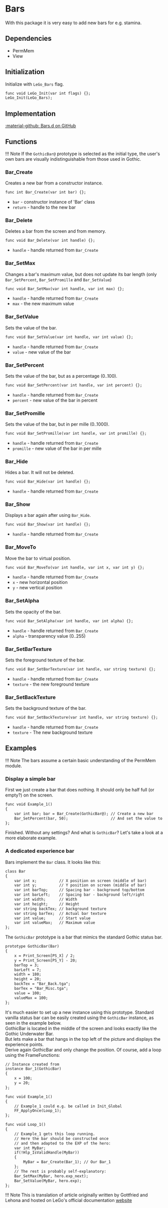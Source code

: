 # Bars
With this package it is very easy to add new bars for e.g. stamina.

## Dependencies

- PermMem
- View

## Initialization
Initialize with `LeGo_Bars` flag.
```dae
func void LeGo_Init(var int flags) {};
LeGo_Init(LeGo_Bars);
```
## Implementation
[:material-github: Bars.d on GitHub](https://github.com/Lehona/LeGo/blob/dev/Bars.d)

## Functions

!!! Note
    If the `GothicBar@` prototype is selected as the initial type, the user's own bars are visually indistinguishable from those used in Gothic.

### Bar_Create
Creates a new bar from a constructor instance.
```dae
func int Bar_Create(var int bar) {};
```

- `bar` - constructor instance of 'Bar' class
- `return` - handle to the new bar 

### Bar_Delete
Deletes a bar from the screen and from memory. 
```dae
func void Bar_Delete(var int handle) {};
```

- `handle` - handle returned from `Bar_Create`

### Bar_SetMax
Changes a bar's maximum value, but does not update its bar length (only `Bar_SetPercent`, `Bar_SetPromille` and `Bar_SetValue`)
```dae
func void Bar_SetMax(var int handle, var int max) {};
```

- `handle` - handle returned from `Bar_Create`
- `max` - the new maximum value

### Bar_SetValue
Sets the value of the bar.
```dae
func void Bar_SetValue(var int handle, var int value) {};
```

- `handle` - handle returned from `Bar_Create`
- `value` - new value of the bar

### Bar_SetPercent
Sets the value of the bar, but as a percentage (0..100).
```dae
func void Bar_SetPercent(var int handle, var int percent) {};
```

- `handle` - handle returned from `Bar_Create`
- `percent` - new value of the bar in percent

### Bar_SetPromille
Sets the value of the bar, but in per mille (0..1000).
```dae
func void Bar_SetPromille(var int handle, var int promille) {};
```

- `handle` - handle returned from `Bar_Create`
- `promille` - new value of the bar in per mille

### Bar_Hide
Hides a bar. It will not be deleted. 
```dae
func void Bar_Hide(var int handle) {};
```

- `handle` - handle returned from `Bar_Create`

### Bar_Show
Displays a bar again after using `Bar_Hide`. 
```dae
func void Bar_Show(var int handle) {};
```

- `handle` - handle returned from `Bar_Create`

### Bar_MoveTo
Move the bar to virtual position. 
```dae
func void Bar_MoveTo(var int handle, var int x, var int y) {};
```

- `handle` - handle returned from `Bar_Create`
- `x` - new horizontal position
- `y` - new vertical position

### Bar_SetAlpha
Sets the opacity of the bar.
```dae
func void Bar_SetAlpha(var int handle, var int alpha) {};
```

- `handle` - handle returned from `Bar_Create`
- `alpha` - transparency value (0..255) 

### Bar_SetBarTexture
Sets the foreground texture of the bar.
```dae
func void Bar_SetBarTexture(var int handle, var string texture) {};
```

- `handle` - handle returned from `Bar_Create`
- `texture` - the new foreground texture

### Bar_SetBackTexture
Sets the background texture of the bar.
```dae
func void Bar_SetBackTexture(var int handle, var string texture) {};
```

- `handle` - handle returned from `Bar_Create`
- `texture` - The new background texture

## Examples
!!! Note
    The bars assume a certain basic understanding of the PermMem module. 

### Display a simple bar
First we just create a bar that does nothing.
It should only be half full (or empty?) on the screen.
```dae
func void Example_1()
{
    var int bar; bar = Bar_Create(GothicBar@); // Create a new bar
    Bar_SetPercent(bar, 50);                   // And set the value to 50%
};
```
Finished. Without any settings? And what is `GothicBar`? Let's take a look at a more elaborate example.

### A dedicated experience bar
Bars implement the `Bar` class. It looks like this:
```dae
class Bar
{
    var int x;          // X position on screen (middle of bar)
    var int y;          // Y position on screen (middle of bar)
    var int barTop;     // Spacing bar - background top/bottom
    var int barLeft;    // Spacing bar - background left/right
    var int width;      // Width
    var int height;     // Height
    var string backTex; // background texture
    var string barTex;  // Actual bar texture
    var int value;      // Start value
    var int valueMax;   // Maximum value
};
```
The `GothicBar` prototype is a bar that mimics the standard Gothic status bar.
```dae
prototype GothicBar(Bar)
{
    x = Print_Screen[PS_X] / 2;
    y = Print_Screen[PS_Y] - 20;
    barTop = 3;
    barLeft = 7;
    width = 180;
    height = 20;
    backTex = "Bar_Back.tga";
    barTex = "Bar_Misc.tga";
    value = 100;
    valueMax = 100;
};
```

It's much easier to set up a new instance using this prototype. Standard vanilla status bar  can be easily created using the `GothicBar` instance, as seen in the example below.  
GothicBar is located in the middle of the screen and looks exactly like the Gothic Underwater Bar.  
But lets make a bar that hangs in the top left of the picture and displays the experience points.  
Derive again GothicBar and only change the position. Of course, add a loop using the FrameFunctions:
```dae
// Instance created from 
instance Bar_1(GothicBar)
{
    x = 100;
    y = 20;
};

func void Example_1()
{
    // Example_1 could e.g. be called in Init_Global
    FF_ApplyOnce(Loop_1);
};

func void Loop_1()
{
    // Example_1 gets this loop running.
    // Here the bar should be constructed once
    // and then adapted to the EXP of the hero:
    var int MyBar;
    if(!Hlp_IsValidHandle(MyBar))
    {
        MyBar = Bar_Create(Bar_1); // Our Bar_1
    };
    // The rest is probably self-explanatory:
    Bar_SetMax(MyBar, hero.exp_next);
    Bar_SetValue(MyBar, hero.exp);
};
```
!!! Note
    This is translation of article originally written by Gottfried and Lehona and hosted on LeGo's official documentation [website](https://lego.worldofplayers.de/?Beispiele_Bars)

